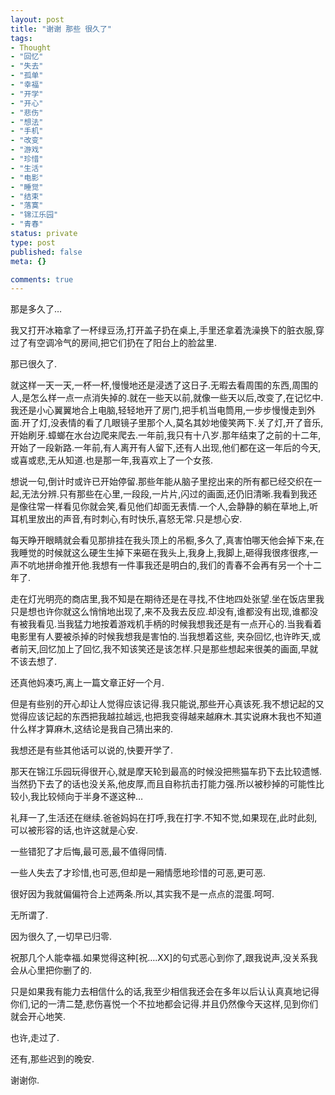 ```yaml
---
layout: post
title: "谢谢 那些 很久了"
tags:
- Thought
- "回忆"
- "失去"
- "孤单"
- "幸福"
- "开学"
- "开心"
- "悲伤"
- "想法"
- "手机"
- "改变"
- "游戏"
- "珍惜"
- "生活"
- "电影"
- "睡觉"
- "结束"
- "落寞"
- "锦江乐园"
- "青春"
status: private
type: post
published: false
meta: {}

comments: true
---
```

那是多久了…

我又打开冰箱拿了一杯绿豆汤,打开盖子扔在桌上,手里还拿着洗澡换下的脏衣服,穿过了有空调冷气的房间,把它们扔在了阳台上的脸盆里.

那已很久了.

就这样一天一天,一杯一杯,慢慢地还是浸透了这日子.无暇去看周围的东西,周围的人,是怎么样一点一点消失掉的.就在一些天以前,就像一些天以后,改变了,在记忆中.我还是小心翼翼地合上电脑,轻轻地开了房门,把手机当电筒用,一步步慢慢走到外面.开了灯,没表情的看了几眼镜子里那个人,莫名其妙地傻笑两下.关了灯,开了音乐,开始刷牙.蟑螂在水台边爬来爬去.一年前,我只有十八岁.那年结束了之前的十二年,开始了一段新路.一年前,有人离开有人留下,还有人出现,他们都在这一年后的今天,或喜或悲,无从知道.也是那一年,我喜欢上了一个女孩.

想说一句,倒计时或许已开始停留.那些年能从脑子里挖出来的所有都已经交织在一起,无法分辨.只有那些在心里,一段段,一片片,闪过的画面,还仍旧清晰.我看到我还是像往常一样看见你就会笑,看见他们却面无表情.一个人,会静静的躺在草地上,听耳机里放出的声音,有时刺心,有时快乐,喜怒无常.只是想心安.

每天睁开眼睛就会看见那排挂在我头顶上的吊橱,多久了,真害怕哪天他会掉下来,在我睡觉的时候就这么硬生生掉下来砸在我头上,我身上,我脚上,砸得我很疼很疼,一声不吭地拼命推开他.我想有一件事我还是明白的,我们的青春不会再有另一个十二年了.

走在灯光明亮的商店里,我不知是在期待还是在寻找,不住地四处张望.坐在饭店里我只是想也许你就这么悄悄地出现了,来不及我去反应.却没有,谁都没有出现,谁都没有被我看见.当我猛力地按着游戏机手柄的时候我想我还是有一点开心的.当我看着电影里有人要被杀掉的时候我想我是害怕的.当我想着这些,
夹杂回忆,也许昨天,或者前天,回忆加上了回忆,我不知该笑还是该怎样.只是那些想起来很美的画面,早就不该去想了.

还真他妈凑巧,离上一篇文章正好一个月.

但是有些别的开心却让人觉得应该记得.我只能说,那些开心真该死.我不想记起的又觉得应该记起的东西把我越拉越远,也把我变得越来越麻木.其实说麻木我也不知道什么样才算麻木,这结论是我自己猜出来的.

我想还是有些其他话可以说的,快要开学了.

那天在锦江乐园玩得很开心,就是摩天轮到最高的时候没把熊猫车扔下去比较遗憾.当然扔下去了的话也没关系,他皮厚,而且自称抗击打能力强.所以被秒掉的可能性比较小,我比较倾向于半身不遂这种…

礼拜一了,生活还在继续.爸爸妈妈在打呼,我在打字.不知不觉,如果现在,此时此刻,可以被形容的话,也许这就是心安.

一些错犯了才后悔,最可恶,最不值得同情.

一些人失去了才珍惜,也可恶,但却是一厢情愿地珍惜的可恶,更可恶.

很好因为我就偏偏符合上述两条.所以,其实我不是一点点的混蛋.呵呵.

无所谓了.

因为很久了,一切早已归零.

祝那几个人能幸福.如果觉得这种[祝….XX]的句式恶心到你了,跟我说声,没关系我会从心里把你删了的.

只是如果我有能力去相信什么的话,我至少相信我还会在多年以后认认真真地记得你们,记的一清二楚,悲伤喜悦一个不拉地都会记得.并且仍然像今天这样,见到你们就会开心地笑.

也许,走过了.

还有,那些迟到的晚安.

谢谢你.
